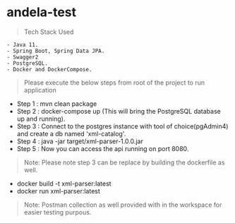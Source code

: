 # andela-test

> Tech Stack Used

    - Java 11.
    - Spring Boot, Spring Data JPA.
    - Swagger2
    - PostgreSQL.
    - Docker and DockerCompose.

> Please execute the below steps from root of the project to run application

  - Step 1 : mvn clean package
  - Step 2 : docker-compose up (This will bring the PostgreSQL database up and running).
  - Step 3 : Connect to the postgres instance with tool of choice(pgAdmin4) and create a db named 'xml-catalog'. 
  - Step 4 : java -jar target/xml-parser-1.0.0.jar
  - Step 5 : Now you can access the api running on port 8080.
  
> Note: Please note step 3 can be replace by building the dockerfile as well.
 - docker build -t xml-parser:latest
 - docker run xml-parser:latest
 
> Note: Postman collection as well provided with in the workspace for easier testing purpous.